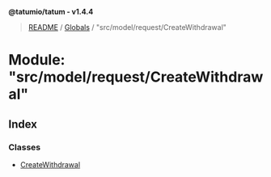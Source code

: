 **@tatumio/tatum - v1.4.4**

> [README](../README.md) / [Globals](../globals.md) / "src/model/request/CreateWithdrawal"

# Module: "src/model/request/CreateWithdrawal"

## Index

### Classes

* [CreateWithdrawal](../classes/_src_model_request_createwithdrawal_.createwithdrawal.md)
